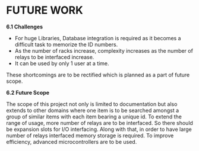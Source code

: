 # FUTURE WORK

**6.1 Challenges**

* For huge Libraries, Database integration is required as it becomes a difficult task to memorize the ID numbers.
* As the number of racks increase, complexity increases as the number of relays to be interfaced increase.
* It can be used by only 1 user at a time.

These shortcomings are to be rectified which is planned as a part of future scope.

**6.2 Future Scope**

&#x20;The scope of this project not only is limited to documentation but also extends to other domains where one item is to be searched amongst a group of similar items with each item bearing a unique id. To extend the range of usage, more number of relays are to be interfaced. So there should be expansion slots for I/O interfacing. Along with that, in order to have large number of relays interfaced memory storage is required. To improve efficiency, advanced microcontrollers are to be used.
